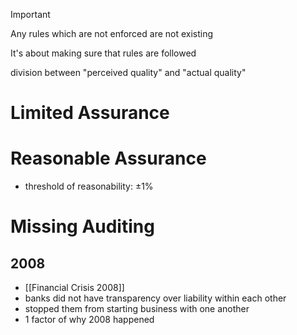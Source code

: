 >[!important]
>Any rules which are not enforced are not existing

It's about making sure that rules are followed

division between "perceived quality" and "actual quality"

# Limited Assurance

# Reasonable Assurance
- threshold of reasonability: $\pm 1\%$

# Missing Auditing
## 2008
- [[Financial Crisis 2008]]
- banks did not have transparency over liability within each other
- stopped them from starting business with one another
- 1 factor of why 2008 happened


